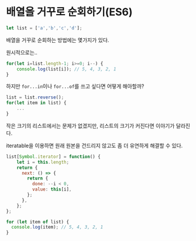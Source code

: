 # 배열을 거꾸로 순회하기(ES6)
```js
let list = ['a','b','c','d'];
```
배열을 거꾸로 순회하는 방법에는 몇가지가 있다.

원시적으로는..
```js
for(let i=list.length-1; i>=0; i--) {
    console.log(list[i]); // 5, 4, 3, 2, 1
}
```
하지만 `for...in`이나 `for...of`를 쓰고 싶다면 어떻게 해아할까?
```js
list = list.reverse();
for(let item in list) {
    ...
}
```
작은 크기의 리스트에서는 문제가 없겠지만, 리스트의 크기가 커진다면 이야기가 달라진다.

iteratable을 이용하면 원래 원본을 건드리지 않고도 좀 더 유연하게 해결할 수 있다.

```js
list[Symbol.iterator] = function() {
    let i = this.length;
    return {
      next: () => {
        return {
          done: --i < 0,
          value: this[i],
        };
      },
    };
};

for (let item of list) {
  console.log(item); // 5, 4, 3, 2, 1
}
```
